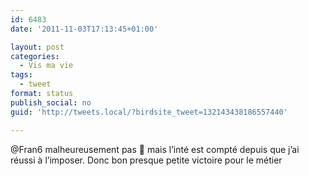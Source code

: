 ```yaml
---
id: 6483
date: '2011-11-03T17:13:45+01:00'

layout: post
categories:
  - Vis ma vie
tags:
  - tweet
format: status
publish_social: no
guid: 'http://tweets.local/?birdsite_tweet=132143438186557440'

---
```


@Fran6 malheureusement pas 🙁 mais l’inté est compté depuis que j’ai réussi à l’imposer. Donc bon presque petite victoire pour le métier
